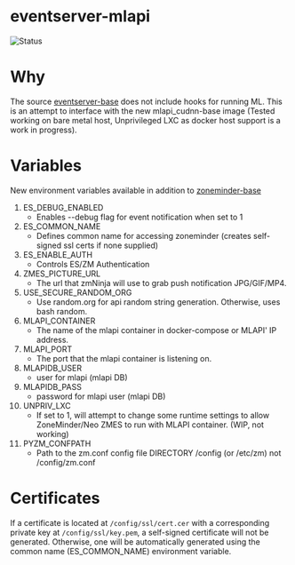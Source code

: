 # eventserver-mlapi

[//]: # ([![Docker Build]&#40;https://github.com/baudneo/eventserver-base/actions/workflows/docker-build.yaml/badge.svg&#41;]&#40;https://github.com/zoneminder-containers/eventserver-base/actions/workflows/docker-build.yaml&#41;)
![Status](https://img.shields.io/badge/Status-BETA-yellow)

# Why

The source [eventserver-base](https://github.com/zoneminder-containers/eventserver-base) does not include hooks for running ML. This is an attempt to interface with the new 
mlapi_cudnn-base image (Tested working on bare metal host, Unprivileged LXC as docker host support is a work in progress).

# Variables

New environment variables available in addition to [zoneminder-base](https://github.com/baudneo/zoneminder-base)
1. ES_DEBUG_ENABLED
    - Enables --debug flag for event notification when set to 1
2. ES_COMMON_NAME
    - Defines common name for accessing zoneminder (creates self-signed ssl certs if none supplied)
3. ES_ENABLE_AUTH
    - Controls ES/ZM Authentication
4. ZMES_PICTURE_URL
    - The url that zmNinja will use to grab push notification JPG/GIF/MP4.
5. USE_SECURE_RANDOM_ORG
    - Use random.org for api random string generation. Otherwise, uses bash random.
6. MLAPI_CONTAINER
    - The name of the mlapi container in docker-compose or MLAPI' IP address.
7. MLAPI_PORT
    - The port that the mlapi container is listening on.
8. MLAPIDB_USER
    - user for mlapi (mlapi DB)
9. MLAPIDB_PASS
    - password for mlapi user (mlapi DB)
10. UNPRIV_LXC
     - If set to 1, will attempt to change some runtime settings to allow ZoneMinder/Neo ZMES to run with MLAPI container. (WIP, not working)
11. PYZM_CONFPATH
    - Path to the zm.conf config file DIRECTORY /config (or /etc/zm) not /config/zm.conf
# Certificates
If a certificate is located at `/config/ssl/cert.cer` with a corresponding
private key at `/config/ssl/key.pem`, a self-signed certificate will not be
generated. Otherwise, one will be automatically generated using the common name
(ES_COMMON_NAME) environment variable.
